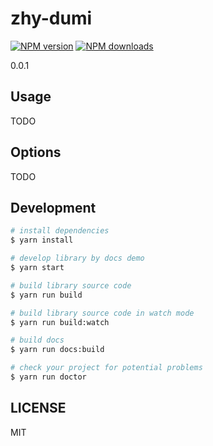 # zhy-dumi

[![NPM version](https://img.shields.io/npm/v/zhy-dumi.svg?style=flat)](https://npmjs.org/package/zhy-dumi)
[![NPM downloads](http://img.shields.io/npm/dm/zhy-dumi.svg?style=flat)](https://npmjs.org/package/zhy-dumi)

0.0.1

## Usage

TODO

## Options

TODO

## Development

```bash
# install dependencies
$ yarn install

# develop library by docs demo
$ yarn start

# build library source code
$ yarn run build

# build library source code in watch mode
$ yarn run build:watch

# build docs
$ yarn run docs:build

# check your project for potential problems
$ yarn run doctor
```

## LICENSE

MIT
